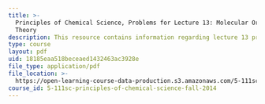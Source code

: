 ```yaml
---
title: >-
  Principles of Chemical Science, Problems for Lecture 13: Molecular Orbital
  Theory
description: This resource contains information regarding lecture 13 problem.
type: course
layout: pdf
uid: 18185eaa518beceaed1432463ac3928e
file_type: application/pdf
file_location: >-
  https://open-learning-course-data-production.s3.amazonaws.com/5-111sc-principles-of-chemical-science-fall-2014/18185eaa518beceaed1432463ac3928e_MIT5_111F14_Lec13Prob.pdf
course_id: 5-111sc-principles-of-chemical-science-fall-2014
---
```

